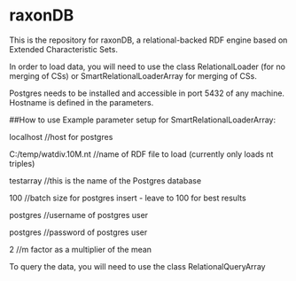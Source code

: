 # raxonDB
This is the repository for raxonDB, a relational-backed RDF engine based on Extended Characteristic Sets.

In order to load data, you will need to use the class RelationalLoader (for no merging of CSs) or SmartRelationalLoaderArray for merging of CSs.

Postgres needs to be installed and accessible in port 5432 of any machine. Hostname is defined in the parameters.

##How to use
Example parameter setup for SmartRelationalLoaderArray:

localhost //host for postgres

C:/temp/watdiv.10M.nt //name of RDF file to load (currently only loads nt triples)

testarray //this is the name of the Postgres database

100 //batch size for postgres insert - leave to 100 for best results

postgres //username of postgres user

postgres //password of postgres user

2 //m factor as a multiplier of the mean

To query the data, you will need to use the class RelationalQueryArray
